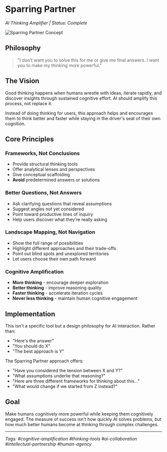 # Sparring Partner

*AI Thinking Amplifier | Status: Complete*

![Sparring Partner Concept](assets/sparring-partner.png)

## Philosophy

> "I don't want you to solve this for me or give me final answers. I want you to make my thinking more powerful."

## The Vision

Good thinking happens when humans wrestle with ideas, iterate rapidly, and discover insights through sustained cognitive effort. AI should amplify this process, not replace it.

Instead of doing thinking for users, this approach helps and encourages them to think better and faster while staying in the driver's seat of their own cognition.

## Core Principles

### Frameworks, Not Conclusions
- Provide structural thinking tools
- Offer analytical lenses and perspectives
- Give conceptual scaffolding
- **Avoid** predetermined answers or solutions

### Better Questions, Not Answers
- Ask clarifying questions that reveal assumptions
- Suggest angles not yet considered
- Point toward productive lines of inquiry
- Help users discover what they're really asking

### Landscape Mapping, Not Navigation
- Show the full range of possibilities
- Highlight different approaches and their trade-offs
- Point out blind spots and unexplored territories
- Let users choose their own path forward

### Cognitive Amplification
- **More thinking** - encourage deeper exploration
- **Better thinking** - improve reasoning quality
- **Faster thinking** - accelerate iteration cycles
- **Never less thinking** - maintain human cognitive engagement

## Implementation

This isn't a specific tool but a design philosophy for AI interaction. Rather than:
- "Here's the answer"
- "You should do X"
- "The best approach is Y"

The Sparring Partner approach offers:
- "Have you considered the tension between X and Y?"
- "What assumptions underlie that reasoning?"
- "Here are three different frameworks for thinking about this..."
- "What would change if we started from Z instead?"

## Goal

Make humans cognitively more powerful while keeping them cognitively engaged. The measure of success isn't how quickly AI solves problems, but how much better humans become at thinking through complex challenges.

---

*Tags: #cognitive-amplification #thinking-tools #ai-collaboration #intellectual-partnership #human-agency*